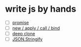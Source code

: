 # write js by hands
- [ ] [promise](/promise/README.md)
- [ ] [new / apply / call / bind](https://kaiwu.lagou.com/course/courseInfo.htm?courseId=601#/detail/pc?id=6177)
- [ ] [deep clone](https://kaiwu.lagou.com/course/courseInfo.htm?courseId=601#/detail/pc?id=6175)
- [ ] [JSON.Stringify](https://kaiwu.lagou.com/course/courseInfo.htm?courseId=601#/detail/pc?id=6179)